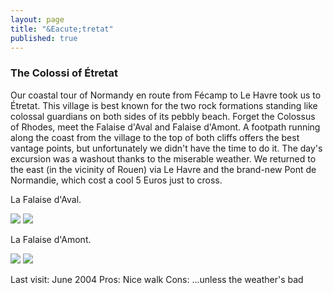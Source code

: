 ```yaml
---
layout: page
title: "&Eacute;tretat"
published: true
---
```

<h3>The Colossi of &Eacute;tretat</h3>

Our coastal tour of Normandy en route from F&eacute;camp to Le Havre took us to &Eacute;tretat. This village is best known for the two rock formations standing like colossal guardians on both sides of its pebbly beach. Forget the Colossus of Rhodes, meet the Falaise d'Aval and Falaise d'Amont. A footpath running along the coast from the village to the top of both cliffs offers the best vantage points, but unfortunately we didn't have the time to do it. The day's excursion was a washout thanks to the miserable weather. We returned to the east (in the vicinity of Rouen) via Le Havre and the brand-new Pont de Normandie, which cost a cool 5 Euros just to cross.

La Falaise d'Aval.

<img src="http://yentran.isamonkey.org/gallery/etretat/img_8812.jpg" />

<img src="http://yentran.isamonkey.org/gallery/etretat/EtretatRock1.jpg" />

La Falaise d'Amont.

<img src="http://yentran.isamonkey.org/gallery/etretat/img_8816.jpg" />

<img src="http://yentran.isamonkey.org/gallery/etretat/EtretatCliffEast.jpg" />

Last visit: June 2004
Pros: Nice walk
Cons: ...unless the weather's bad
